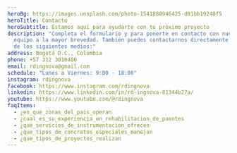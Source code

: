 ```yaml
---
heroBg: https://images.unsplash.com/photo-1541888946425-d81bb19240f5
heroTitle: Contacto
heroSubtitle: Estamos aquí para ayudarte con tu próximo proyecto
description: "Completa el formulario y para ponerte en contacto con nuestro
  equipo a la mayor brevedad. También puedes contactarnos directamente a través
  de los siguientes medios:"
address: Bogotá D.C., Colombia
phone: +57 312 3018486
email: rdingnova@gmail.com
schedule: "Lunes a Viernes: 9:00 - 18:00"
instagram: rdingnova
facebook: https://www.instagram.com/rdingnova
linkedin: https://www.linkedin.com/in/rd-ingnova-81344b27a/
youtube: https://www.youtube.com/@rdingnova
faqItems:
  - ¿en_que_zonas_del_pais_operan
  - ¿cual_es_su_experiencia_en_rehabilitacion_de_puentes
  - ¿que_servicios_de_instrumentacion_ofrecen
  - ¿que_tipos_de_concretos_especiales_manejan
  - ¿que_tipos_de_proyectos_realizan
---
```

